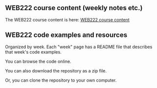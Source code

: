 ## WEB222 course content (weekly notes etc.)

The WEB222 course content is here:
[WEB222 course content](https://sictweb.github.io/web222/)

## WEB222 code examples and resources

Organized by week. Each "week" page has a README file that describes that week's code examples.

You can browse the code online.

You can also download the repository as a zip file.

Or, you can clone the repository to your own computer.
